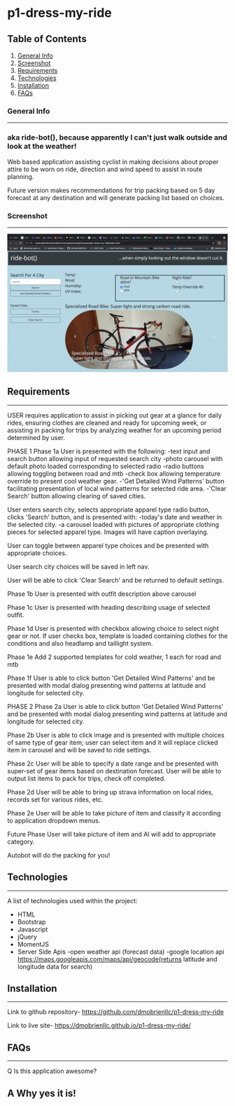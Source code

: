 # p1-dress-my-ride

## Table of Contents
1. [General Info](#general-info)
2. [Screenshot](#screenshot)
2. [Requirements](#requirements)
3. [Technologies](#technologies)
4. [Installation](#installation)
5. [FAQs](#faqs)
### General Info
***
### aka ride-bot(), because apparently I can't just walk outside and look at the weather!

Web based application assisting cyclist in making decisions about proper attire to be worn on ride, direction and wind speed to assist in route planning. 

Future version makes recommendations for trip packing based on 5 day forecast at any destination
and will generate packing list based on choices.

### Screenshot
***
![Image text](./assets/images/finished-screenshot.png)

## Requirements
***
  USER requires application to assist in picking out gear at a glance for daily rides,
  ensuring clothes are cleaned and ready for upcoming week, or assisting in packing for
  trips by analyzing weather for an upcoming period determined by user.

  PHASE 1
  Phase 1a
  User is presented with the following:
    -text input and search button allowing input of requested search city
    -photo carousel with default photo loaded corresponding to selected radio
    -radio buttons allowing toggling between road and mtb
    -check box allowing temperature override to present cool weather gear.
    -'Get Detailed Wind Patterns' button facilitating presentation of local wind
      patterns for selected ride area.
    -'Clear Search' button allowing clearing of saved cities.

  User enters search city, selects appropriate apparel type radio button, clicks 'Search' 
  button, and is presented with:
    -today's date and weather in the selected city.
    -a carousel loaded with pictures of appropriate clothing pieces for selected apparel 
    type. Images will have caption overlaying.
    
  User can toggle between apparel type choices and be presented with appropriate choices.

  User search city choices will be saved in left nav.

  User will be able to click 'Clear Search' and be returned to default settings.

  Phase 1b
  User is presented with outfit description above carousel

  Phase 1c
  User is presented with heading describing usage of selected outfit.

  Phase 1d
  User is presented with checkbox allowing choice to select night gear
  or not.
  If user checks box, template is loaded containing clothes for the 
  conditions and also headlamp and taillight system.

  Phase 1e
  Add 2 supported templates for cold weather, 1 each for road and mtb

  Phase 1f
  User is able to click button 'Get Detailed Wind Patterns' and be presented with modal 
  dialog presenting wind patterns at latitude and longitude for selected city.

PHASE 2
 Phase 2a
  User is able to click button 'Get Detailed Wind Patterns' and be presented with modal 
  dialog presenting wind patterns at latitude and longitude for selected city.

  Phase 2b
  User is able to click image and is presented with multiple choices of same type of
  gear item; user can select item and it will replace clicked item in carousel and will
  be saved to ride settings.

  Phase 2c
 User will be able to specify a date range and be presented with super-set of gear items
 based on destination forecast. User will be able to output list items to pack for trips, 
 check off completed.

 Phase 2d
 User will be able to bring up strava information on local rides, records set for various
 rides, etc.

 Phase 2e
 User will be able to take picture of item and classify it according to application 
 dropdown menus.

 Future Phase
 User will take picture of item and AI will add to appropriate category.
 
 Autobot will do the packing for you!

## Technologies
***
A list of technologies used within the project:
  * HTML
  * Bootstrap
  * Javascript
  * jQuery
  * MomentJS
  * Server Side Apis
    -open weather api (forecast data)
    -google location api https://maps.googleapis.com/maps/api/geocode(returns latitude and      longitude data for search)

## Installation
***

Link to github repository- https://github.com/dmobrienllc/p1-dress-my-ride

Link to live site- https://dmobrienllc.github.io/p1-dress-my-ride/

## FAQs
***

Q Is this application awesome?

A Why yes it is!
---
